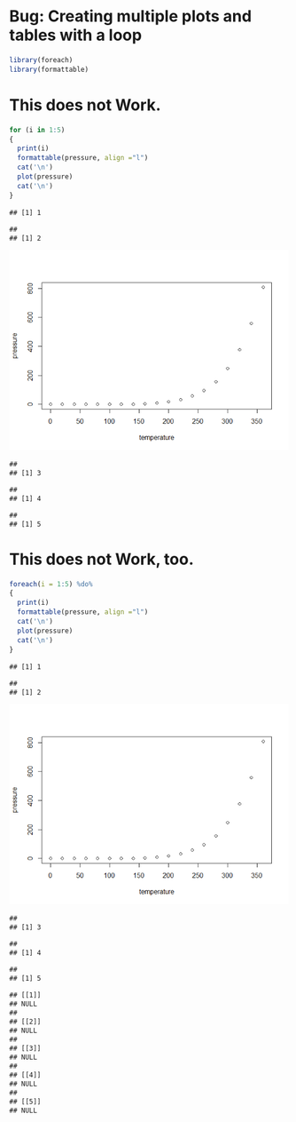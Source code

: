 # Bug: Creating multiple plots and tables with a loop


```r
library(foreach)
library(formattable)
```

# This does not Work.


```r
for (i in 1:5)
{
  print(i)
  formattable(pressure, align ="l")
  cat('\n')
  plot(pressure)
  cat('\n')
}
```

```
## [1] 1
```

```
## 
## [1] 2
```

![](loop_files/figure-html/unnamed-chunk-2-1.png)<!-- -->

```
## 
## [1] 3
```

```
## 
## [1] 4
```

```
## 
## [1] 5
```

# This does not Work, too.


```r
foreach(i = 1:5) %do%
{
  print(i)
  formattable(pressure, align ="l")
  cat('\n')
  plot(pressure)
  cat('\n')
}
```

```
## [1] 1
```

```
## 
## [1] 2
```

![](loop_files/figure-html/unnamed-chunk-3-1.png)<!-- -->

```
## 
## [1] 3
```

```
## 
## [1] 4
```

```
## 
## [1] 5
```

```
## [[1]]
## NULL
## 
## [[2]]
## NULL
## 
## [[3]]
## NULL
## 
## [[4]]
## NULL
## 
## [[5]]
## NULL
```

